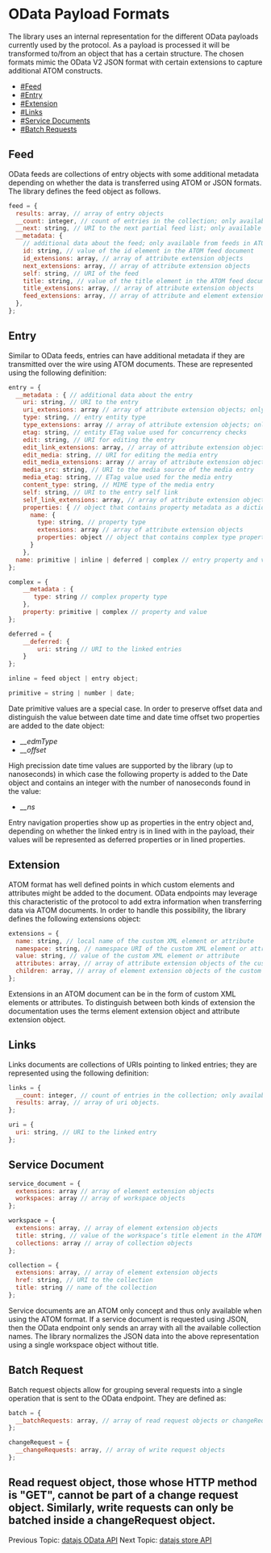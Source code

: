 # OData Payload Formats

The library uses an internal representation for the different OData payloads currently used by the protocol. As a payload is processed it will be transformed to/from an object that has a certain structure. The chosen formats mimic the OData V2 JSON format with certain extensions to capture additional ATOM constructs.

- [#Feed](#feed)
- [#Entry](#entry)
- [#Extension](#extension)
- [#Links](#links)
- [#Service Documents](#service-document)
- [#Batch Requests](#batch-request)

## Feed

OData feeds are collections of entry objects with some additional metadata depending on whether the data is transferred using ATOM or JSON formats. The library defines the feed object as follows.

```js
feed = {
  results: array, // array of entry objects
  __count: integer, // count of entries in the collection; only available in OData V2 and later
  __next: string, // URI to the next partial feed list; only available in OData V2 and later
  __metadata: {
    // additional data about the feed; only available from feeds in ATOM format
    id: string, // value of the id element in the ATOM feed document
    id_extensions: array, // array of attribute extension objects
    next_extensions: array, // array of attribute extension objects
    self: string, // URI of the feed
    title: string, // value of the title element in the ATOM feed document
    title_extensions: array, // array of attribute extension objects
    feed_extensions: array, // array of attribute and element extension objects
  },
};
```

## Entry

Similar to OData feeds, entries can have additional metadata if they are transmitted over the wire using ATOM documents. These are represented using the following definition:

```js
entry = {
  __metadata : { // additional data about the entry
    uri: string, // URI to the entry
    uri_extensions: array // array of attribute extension objects; only available from entries in ATOM format
    type: string, // entry entity type
    type_extensions: array // array of attribute extension objects; only available from feeds in ATOM format
    etag: string, // entity ETag value used for concurrency checks
    edit: string, // URI for editing the entry
    edit_link_extensions: array, // array of attribute extension objects; only available from entries in ATOM format
    edit_media: string, // URI for editing the media entry
    edit_media_extensions: array // array of attribute extension objects; only available from entries in ATOM format
    media_src: string, // URI to the media source of the media entry
    media_etag: string, // ETag value used for the media entry
    content_type: string, // MIME type of the media entry
    self: string, // URI to the entry self link
    self_link_extensions: array, // array of attribute extension objects; only available from entries in ATOM format
    properties: { // object that contains property metadata as a dictionary ; only available from entries in ATOM format
      name: {
        type: string, // property type
        extensions: array // array of attribute extension objects
        properties: object // object that contains complex type property metadata as name value pairs
      }
    },
  name: primitive | inline | deferred | complex // entry property and value
};

complex = {
    __metadata : {
       type: string // complex property type
    },
    property: primitive | complex // property and value
};

deferred = {
    __deferred: {
        uri: string // URI to the linked entries
    }
};

inline = feed object | entry object;

primitive = string | number | date;
```

Date primitive values are a special case. In order to preserve offset data and distinguish the value between date time and date time offset two properties are added to the date object:

- _\_\_edmType_
- _\_\_offset_

High precission date time values are supported by the library (up to nanoseconds) in which case the following property is added to the Date object and contains an integer with the number of nanoseconds found in the value:

- _\_\_ns_

Entry navigation properties show up as properties in the entry object and, depending on whether the linked entry is in lined with in the payload, their values will be represented as deferred properties or in lined properties.

## Extension

ATOM format has well defined points in which custom elements and attributes might be added to the document. OData endpoints may leverage this characteristic of the protocol to add extra information when transferring data via ATOM documents. In order to handle this possibility, the library defines the following extensions object:

```js
extensions = {
  name: string, // local name of the custom XML element or attribute
  namespace: string, // namespace URI of the custom XML element or attribute
  value: string, // value of the custom XML element or attribute
  attributes: array, // array of attribute extension objects of the custom XML element
  children: array, // array of element extension objects of the custom XML element
};
```

Extensions in an ATOM document can be in the form of custom XML elements or attributes. To distinguish between both kinds of extension the documentation uses the terms element extension object and attribute extension object.

## Links

Links documents are collections of URIs pointing to linked entries; they are represented using the following definition:

```js
links = {
  __count: integer, // count of entries in the collection; only available in OData V2 and later JSON format
  results: array, // array of uri objects.
};

uri = {
  uri: string, // URI to the linked entry
};
```

## Service Document

```js
service_document = {
  extensions: array // array of element extension objects
  workspaces: array // array of workspace objects
};

workspace = {
  extensions: array, // array of element extension objects
  title: string, // value of the workspace’s title element in the ATOM service document
  collections: array // array of collection objects
};

collection = {
  extensions: array, // array of element extension objects
  href: string, // URI to the collection
  title: string // name of the collection
};
```

Service documents are an ATOM only concept and thus only available when using the ATOM format. If a service document is requested using JSON, then the OData endpoint only sends an array with all the available collection names. The library normalizes the JSON data into the above representation using a single workspace object without title.

## Batch Request

Batch request objects allow for grouping several requests into a single operation that is sent to the OData endpoint. They are defined as:

```js
batch = {
  __batchRequests: array, // array of read request objects or changeRequest objects
};

changeRequest = {
  __changeRequests: array, // array of write request objects
};
```

## Read request object, those whose HTTP method is "GET", cannot be part of a change request object. Similarly, write requests can only be batched inside a changeRequest object.

Previous Topic: [datajs OData API](./datajs%20OData%20API.md)
Next Topic: [datajs store API](./datajs%20store%20API.md)
